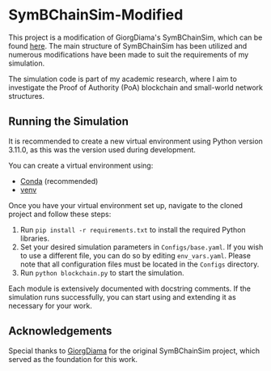 # SymBChainSim-Modified

This project is a modification of GiorgDiama's SymBChainSim, which can be found [here](https://github.com/GiorgDiama/SymBChainSim). The main structure of SymBChainSim has been utilized and numerous modifications have been made to suit the requirements of my simulation.

The simulation code is part of my academic research, where I aim to investigate the Proof of Authority (PoA) blockchain and small-world network structures.

## Running the Simulation

It is recommended to create a new virtual environment using Python version 3.11.0, as this was the version used during development.

You can create a virtual environment using:

- [Conda](https://conda.io/projects/conda/en/latest/user-guide/tasks/manage-environments.html) (recommended)
- [venv](https://docs.python.org/3/library/venv.html)

Once you have your virtual environment set up, navigate to the cloned project and follow these steps:

1. Run `pip install -r requirements.txt` to install the required Python libraries.
2. Set your desired simulation parameters in `Configs/base.yaml`. If you wish to use a different file, you can do so by editing `env_vars.yaml`. Please note that all configuration files must be located in the `Configs` directory.
3. Run `python blockchain.py` to start the simulation.

Each module is extensively documented with docstring comments. If the simulation runs successfully, you can start using and extending it as necessary for your work.

## Acknowledgements

Special thanks to [GiorgDiama](https://github.com/GiorgDiama) for the original SymBChainSim project, which served as the foundation for this work.